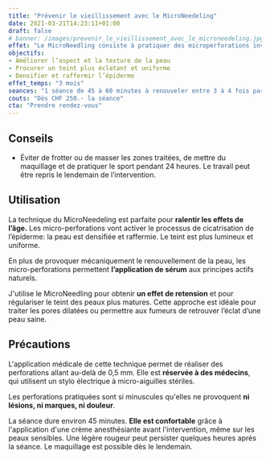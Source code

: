 ```yaml
---
title: "Prévenir le vieillissement avec le MicroNeedeling"
date: 2021-03-21T14:23:11+01:00
draft: false
# banner: /images/prevenir_le_vieillissement_avec_le_microneedeling.jpg
effet: "Le MicroNeedling consiste à pratiquer des microperforations invisibles dans l'épiderme. La peau va réagir en boostant sa régénération: elle va produire de l'élastine et du collagène, qui vont restituer de l'éclat et du volume."
objectifs:
- Améliorer l’aspect et la texture de la peau
- Procurer un teint plus éclatant et uniforme
- Densifier et raffermir l’épiderme
effet_temps: "3 mois"
seances: "1 séance de 45 à 60 minutes à renouveler entre 3 à 4 fois par année"
couts: "Dès CHF 250.- la séance"
cta: "Prendre rendez-vous"
---
```


## Conseils

* Éviter de frotter ou de masser les zones traitées, de mettre du maquillage et de pratiquer le sport pendant 24 heures. Le travail peut être repris le lendemain de l’intervention.

## Utilisation

La technique du MicroNeedeling est parfaite pour **ralentir les effets de l’âge.** Les micro-perforations vont activer le processus de cicatrisation de l’épiderme: la peau est densifiée et raffermie. Le teint est plus lumineux et uniforme.

En plus de provoquer mécaniquement le renouvellement de la peau, les micro-perforations permettent **l’application de sérum** aux principes actifs naturels.

J'utilise le MicroNeedling pour obtenir **un effet de retension** et pour régulariser le teint des peaux plus matures. Cette approche est idéale pour traiter les pores dilatées ou permettre aux fumeurs de retrouver l’éclat d’une peau saine.

## Précautions

L'application médicale de cette technique permet de réaliser des perforations allant au-delà de 0,5 mm. Elle est **réservée à des médecins**, qui utilisent un stylo électrique à micro-aiguilles stériles. 

Les perforations pratiquées sont si minuscules qu'elles ne provoquent **ni lésions, ni marques, ni douleur**.

La séance dure environ 45 minutes. **Elle est confortable** grâce à l'application d'une crème anesthésiante avant l'intervention, même sur les peaux sensibles. Une légère rougeur peut persister quelques heures après la séance. Le maquillage est possible dès le lendemain.